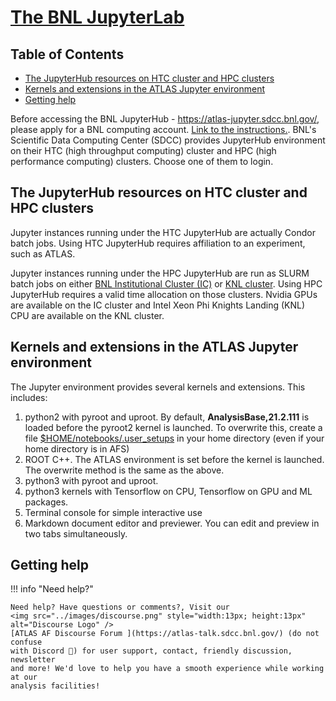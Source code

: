 # [The BNL JupyterLab](https://atlas-jupyter.sdcc.bnl.gov)

## Table of Contents

- [The JupyterHub resources on HTC cluster and HPC clusters](#the-jupyterhub-resources-on-htc-cluster-and-hpc-clusters)
- [Kernels and extensions in the ATLAS Jupyter environment](#kernels-and-extensions-in-the-atlas-jupyter-environment)
- [Getting help](#getting-help)

Before accessing the BNL JupyterHub - <https://atlas-jupyter.sdcc.bnl.gov/>,
please apply for a BNL computing account.
[Link to the instructions.](../UserOnboarding/account/BNLFederatedID.md). BNL's
Scientific Data Computing Center (SDCC) provides JupyterHub environment on their
HTC (high throughput computing) cluster and HPC (high performance computing)
clusters. Choose one of them to login.

## The JupyterHub resources on HTC cluster and HPC clusters

Jupyter instances running under the HTC JupyterHub are actually Condor batch
jobs. Using HTC JupyterHub requires affiliation to an experiment, such as ATLAS.

Jupyter instances running under the HPC JupyterHub are run as SLURM batch jobs
on either
[BNL Institutional Cluster (IC)](https://www.racf.bnl.gov/experiments/sdcc/institutional-cluster/information)
or
[KNL cluster](https://www.racf.bnl.gov/experiments/sdcc/knl-cluster/information).
Using HPC JupyterHub requires a valid time allocation on those clusters. Nvidia
GPUs are available on the IC cluster and Intel Xeon Phi Knights Landing (KNL)
CPU are available on the KNL cluster.

## Kernels and extensions in the ATLAS Jupyter environment

The Jupyter environment provides several kernels and extensions. This includes:

1. python2 with pyroot and uproot. By default, **AnalysisBase,21.2.111** is
   loaded before the pyroot2 kernel is launched. To overwrite this, create a
   file [$HOME/notebooks/.user_setups](SLACuser_setups.txt) in your home
   directory (even if your home directory is in AFS)
2. ROOT C++. The ATLAS environment is set before the kernel is launched. The
   overwrite method is the same as the above.
3. python3 with pyroot and uproot.
4. python3 kernels with Tensorflow on CPU, Tensorflow on GPU and ML packages.
5. Terminal console for simple interactive use
6. Markdown document editor and previewer. You can edit and preview in two tabs
   simultaneously.

## Getting help

!!! info "Need help?"

    Need help? Have questions or comments?, Visit our
    <img src="../images/discourse.png" style="width:13px; height:13px" alt="Discourse Logo" />
    [ATLAS AF Discourse Forum ](https://atlas-talk.sdcc.bnl.gov/) (do not confuse
    with Discord 👾) for user support, contact, friendly discussion, newsletter
    and more! We'd love to help you have a smooth experience while working at our
    analysis facilities!
